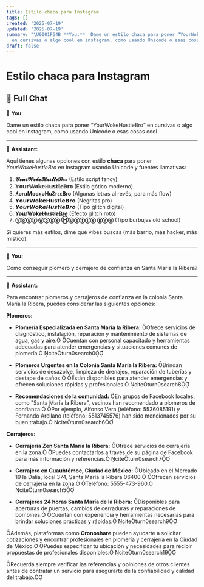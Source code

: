 ```yaml
---
title: Estilo chaca para Instagram
tags: []
created: '2025-07-19'
updated: '2025-07-19'
summary: "\U0001F64B **You:**  Dame un estilo chaca para poner “YourWokeHustleBro”
  en cursivas o algo cool en instagram, como usando Unicode o esas cosas cool"
draft: false
---
```


# Estilo chaca para Instagram

## 🧠 Full Chat

🙋 **You:**

Dame un estilo chaca para poner “YourWokeHustleBro” en cursivas o algo cool en instagram, como usando Unicode o esas cosas cool

---

🤖 **Assistant:**

Aquí tienes algunas opciones con estilo **chaca** para poner *YourWokeHustleBro* en Instagram usando Unicode y fuentes llamativas:  

1. **𝓨𝓸𝓾𝓻𝓦𝓸𝓴𝓮𝓗𝓾𝓼𝓽𝓵𝓮𝓑𝓻𝓸** (Estilo script fancy)  
2. **𝕐𝕠𝕦𝕣𝕎𝕠𝕜𝕖ℍ𝕦𝕤𝕥𝕝𝕖𝔹𝕣𝕠** (Estilo gótico moderno)  
3. **ʎonɹMooʞǝHuᴤᴛᴌᴇBro** (Algunas letras al revés, para más flow)  
4. **𝗬𝗼𝘂𝗿𝗪𝗼𝗸𝗲𝗛𝘂𝘀𝘁𝗹𝗲𝗕𝗿𝗼** (Negritas pro)  
5. **𝙔𝙤𝙪𝙧𝙒𝙤𝙠𝙚𝙃𝙪𝙨𝙩𝙡𝙚𝘽𝙧𝙤** (Tipo glitch digital)  
6. **Y̷o̷u̷r̷W̷o̷k̷e̷H̷u̷s̷t̷l̷e̷B̷r̷o̷** (Efecto glitch roto)  
7. **ⓨⓞⓤⓡ ⓦⓞⓚⓔ Ⓗⓤⓢⓣⓛⓔ ⓑⓡⓞ** (Tipo burbujas old school)  

Si quieres más estilos, dime qué vibes buscas (más barrio, más hacker, más místico).

---

🙋 **You:**

Cómo conseguir plomero y cerrajero de confianza en Santa María la Ribera?

---

🤖 **Assistant:**

Para encontrar plomeros y cerrajeros de confianza en la colonia Santa María la Ribera, puedes considerar las siguientes opciones:

**Plomeros:**

- **Plomería Especializada en Santa María la Ribera:** Ofrece servicios de diagnóstico, instalación, reparación y mantenimiento de sistemas de agua, gas y aire. Cuentan con personal capacitado y herramientas adecuadas para atender emergencias y situaciones comunes de plomería. citeturn0search0

- **Plomeros Urgentes en la Colonia Santa María la Ribera:** Brindan servicios de desazolve, limpieza de drenajes, reparación de tuberías y destape de caños. Están disponibles para atender emergencias y ofrecen soluciones rápidas y profesionales. citeturn0search8

- **Recomendaciones de la comunidad:** En grupos de Facebook locales, como "Santa María la Ribera", vecinos han recomendado a plomeros de confianza. Por ejemplo, Alfonso Vera (teléfono: 5536085191) y Fernando Arellano (teléfono: 5513745576) han sido mencionados por su buen trabajo. citeturn0search6

**Cerrajeros:**

- **Cerrajería Zen Santa María la Ribera:** Ofrece servicios de cerrajería en la zona. Puedes contactarlos a través de su página de Facebook para más información y referencias. citeturn0search7

- **Cerrajero en Cuauhtémoc, Ciudad de México:** Ubicado en el Mercado 19 la Dalia, local 374, Santa María la Ribera 06400. Ofrecen servicios de cerrajería en la zona. Teléfono: 5555-473-960. citeturn0search5

- **Cerrajeros 24 horas Santa María de la Ribera:** Disponibles para aperturas de puertas, cambios de cerraduras y reparaciones de bombines. Cuentan con experiencia y herramientas necesarias para brindar soluciones prácticas y rápidas. citeturn0search9

Además, plataformas como **Cronoshare** pueden ayudarte a solicitar cotizaciones y encontrar profesionales en plomería y cerrajería en la Ciudad de México. Puedes especificar tu ubicación y necesidades para recibir propuestas de profesionales disponibles. citeturn0search19

Recuerda siempre verificar las referencias y opiniones de otros clientes antes de contratar un servicio para asegurarte de la confiabilidad y calidad del trabajo.
